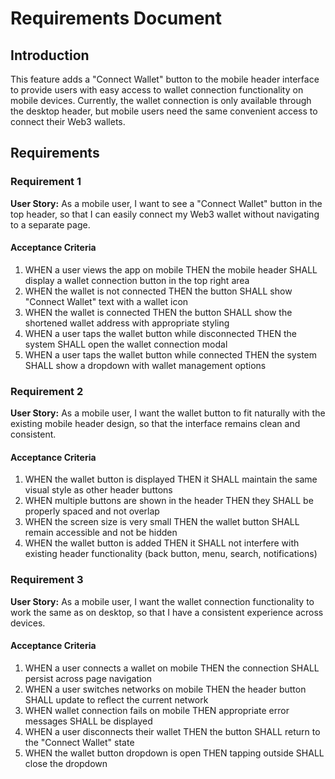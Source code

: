 # Requirements Document

## Introduction

This feature adds a "Connect Wallet" button to the mobile header interface to provide users with easy access to wallet connection functionality on mobile devices. Currently, the wallet connection is only available through the desktop header, but mobile users need the same convenient access to connect their Web3 wallets.

## Requirements

### Requirement 1

**User Story:** As a mobile user, I want to see a "Connect Wallet" button in the top header, so that I can easily connect my Web3 wallet without navigating to a separate page.

#### Acceptance Criteria

1. WHEN a user views the app on mobile THEN the mobile header SHALL display a wallet connection button in the top right area
2. WHEN the wallet is not connected THEN the button SHALL show "Connect Wallet" text with a wallet icon
3. WHEN the wallet is connected THEN the button SHALL show the shortened wallet address with appropriate styling
4. WHEN a user taps the wallet button while disconnected THEN the system SHALL open the wallet connection modal
5. WHEN a user taps the wallet button while connected THEN the system SHALL show a dropdown with wallet management options

### Requirement 2

**User Story:** As a mobile user, I want the wallet button to fit naturally with the existing mobile header design, so that the interface remains clean and consistent.

#### Acceptance Criteria

1. WHEN the wallet button is displayed THEN it SHALL maintain the same visual style as other header buttons
2. WHEN multiple buttons are shown in the header THEN they SHALL be properly spaced and not overlap
3. WHEN the screen size is very small THEN the wallet button SHALL remain accessible and not be hidden
4. WHEN the wallet button is added THEN it SHALL not interfere with existing header functionality (back button, menu, search, notifications)

### Requirement 3

**User Story:** As a mobile user, I want the wallet connection functionality to work the same as on desktop, so that I have a consistent experience across devices.

#### Acceptance Criteria

1. WHEN a user connects a wallet on mobile THEN the connection SHALL persist across page navigation
2. WHEN a user switches networks on mobile THEN the header button SHALL update to reflect the current network
3. WHEN wallet connection fails on mobile THEN appropriate error messages SHALL be displayed
4. WHEN a user disconnects their wallet THEN the button SHALL return to the "Connect Wallet" state
5. WHEN the wallet button dropdown is open THEN tapping outside SHALL close the dropdown